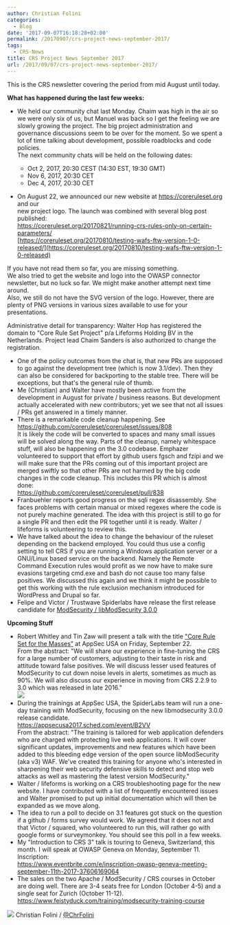 ```yaml
---
author: Christian Folini
categories:
  - Blog
date: '2017-09-07T16:18:20+02:00'
permalink: /20170907/crs-project-news-september-2017/
tags:
  - CRS-News
title: CRS Project News September 2017
url: /2017/09/07/crs-project-news-september-2017/
---
```



This is the CRS newsletter covering the period from mid August until today.

**What has happened during the last few weeks:**

- We held our community chat last Monday. Chaim was high in the air so we were only six of us, but Manuel was back so I get the feeling we are slowly growing the project. The big project administration and governance discussions seem to be over for the moment. So we spent a lot of time talking about development, possible roadblocks and code policies.  
    The next community chats will be held on the following dates:  
    - Oct 2, 2017, 20:30 CEST (14:30 EST, 19:30 GMT)  
    - Nov 6, 2017, 20:30 CET  
    - Dec 4, 2017, 20:30 CET

- On August 22, we announced our new website at https://coreruleset.org and our  
     new project logo. The launch was combined with several blog post published:  
     <https://coreruleset.org/20170821/running-crs-rules-only-on-certain-parameters/>  
     [https://coreruleset.org/20170810/testing-wafs-ftw-version-1-0-released/](https://coreruleset.org/20170810/testing-wafs-ftw-version-1-0-released)  
     
If you have not read them so far, you are missing something.  
We also tried to get the website and logo into the OWASP connector newsletter, but no luck so far. We might make another attempt next time around.   
Also, we still do not have the SVG version of the logo. However, there are plenty of PNG versions in various sizes available to use for your presentations.  

Administrative detail for transparency: Walter Hop has registered the domain to "Core Rule Set Project" p/a Lifeforms Holding BV in the Netherlands. Project lead Chaim Sanders is also authorized to change the registration.

- One of the policy outcomes from the chat is, that new PRs are supposed to go against the development tree (which is now 3.1/dev). Then they can also be considered for backporting to the stable tree. There will be exceptions, but that's the general rule of thumb.
- Me (Christian) and Walter have mostly been active from the development in August for private / business reasons. But development actually accelerated with new contributors; yet we see that not all issues / PRs get answered in a timely manner.
- There is a remarkable code cleanup happening. See  
<https://github.com/coreruleset/coreruleset/issues/808>  
It is likely the code will be converted to spaces and many small issues will be solved along the way. Parts of the cleanup, namely whitespace stuff, will also be happening on the 3.0 codebase. Emphazer volunteered to support that effort by github users fgsch and fzipi and we will make sure that the PRs coming out of this important project are merged swiftly so that other PRs are not harmed by the big code changes in the code cleanup. This includes this PR which is almost done:  
<https://github.com/coreruleset/coreruleset/pull/838>
- Franbuehler reports good progress on the sqli regex disassembly. She faces problems with certain manual or mixed regexes where the code is not purely machine generated. The idea with this project is still to go for a single PR and then edit the PR together until it is ready. Walter / lifeforms is volunteering to review this.
- We have talked about the idea to change the behaviour of the ruleset depending on the backend employed. You could thus use a config setting to tell CRS if you are running a Windows application server or a GNU/Linux based service on the backend. Namely the Remote Command Execution rules would profit as we now have to make sure evasions targeting cmd.exe and bash do not cause too many false positives. We discussed this again and we think it might be possible to get this working with the rule exclusion mechanism introduced for WordPress and Drupal so far.
- Felipe and Victor / Trustwave Spiderlabs have release the first release candidate for [ModSecurity / libModSecurity 3.0.0](https://www.trustwave.com/Resources/SpiderLabs-Blog/ModSecurity-version-3-0-0-first-release-candidate)

**Upcoming Stuff**

- Robert Whitley and Tin Zaw will present a talk with the title ["Core Rule Set for the Masses"](https://appsecusa2017.sched.com/event/BN29/core-rule-set-for-the-masses) at AppSec USA on Friday, September 22.  
     From the abstract: "We will share our experience in fine-tuning the CRS for a large number of customers, adjusting to their taste in risk and attitude toward false positives. We will discuss lesser used features of ModSecurity to cut down noise levels in alerts, sometimes as much as 90%. We will also discuss our experience in moving from CRS 2.2.9 to 3.0 which was released in late 2016."  
    [![](/images/2017/09/DIsqT0-VAAANHVl.jpg)](https://appsecusa2017.sched.com/event/BN29/core-rule-set-for-the-masses)
- During the trainings at AppSec USA, the SpiderLabs team will run a one-day training with ModSecurity, focusing on the new libmodsecurity 3.0.0 release candidate.  
    <https://appsecusa2017.sched.com/event/B2VV>  
    From the abstract: "The training is tailored for web application defenders who are charged with protecting live web applications. It will cover significant updates, improvements and new features which have been added to this bleeding edge version of the open source libModSecurity (aka v3) WAF. We've created this training for anyone who's interested in sharpening their web security defensive skills to detect and stop web attacks as well as mastering the latest version ModSecurity."
- Walter / lifeforms is working on a CRS troubleshooting page for the new website. I have contributed with a list of frequently encountered issues and Walter promised to put up initial documentation which will then be expanded as we move along.
- The idea to run a poll to decide on 3.1 features got stuck on the question if a github / forms survey would work. We agreed that it does not and that Victor / squared, who volunteered to run this, will rather go with google forms or surveymonkey. You should see this poll in a few weeks.
- My "Introduction to CRS 3" talk is touring to Geneva, Switzerland, this month. I will speak at OWASP Geneva on Monday, September 11. Inscription:  
     <https://www.eventbrite.com/e/inscription-owasp-geneva-meeting-september-11th-2017-37606169064>
- The sales on the two Apache / ModSecurity / CRS courses in October are doing well. There are 3-4 seats free for London (October 4-5) and a single seat for Zurich (October 11-12).  
     <https://www.feistyduck.com/training/modsecurity-training-course>

![](/images/2017/08/christian-folini-2017-450x450.png) Christian Folini / [@ChrFolini](https://twitter.com/ChrFolini)
